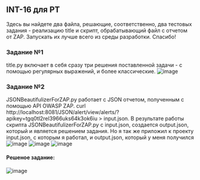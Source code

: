 ## INT-16 для PT
Здесь вы найдете два файла, решающие, соответственно, два тестовых задания - реализацию title и скрипт, обрабатывающий файл с отчетом от ZAP. Запускать их лучше всего из среды разработки. Спасибо!

### Задание №1
title.py включает в себя сразу три решения поставленной задачи - с помощью регулярных выражений, и более классические. 
![image](https://github.com/Ksatno/INT-16_For_PT/assets/84667828/3528a9b2-019c-496d-b3ba-148fa26fb897)

### Задание №2
JSONBeautifulizerForZAP.py работает с JSON отчетом, полученным с помощью API OWASP ZAP. curl http://localhost:8081/JSON/alert/view/alerts/?apikey=tgq0tl2rel3966uks64k3ok6iu > input.json. В результате работы скрипта JSONBeautifulizerForZAP.py с input.json, создается output.json, который и является решением задания. Но я так же приложил к проекту input.json, с которым я работал, и output.json, который у меня получился
![image](https://github.com/Ksatno/INT-16_For_PT/assets/84667828/dd9f6fbf-03ce-4c8d-93d0-2c7ea3d75462)
![image](https://github.com/Ksatno/INT-16_For_PT/assets/84667828/9640702b-0f5d-4dac-82ea-23777e612125)
![image](https://github.com/Ksatno/INT-16_For_PT/assets/84667828/647bf44c-82a2-48a9-b29b-f91e4f8cff39)
#### Решеное задание:
![image](https://github.com/Ksatno/INT-16_For_PT/assets/84667828/ba2c4239-ff66-45f6-b862-44c80b305dda)
